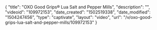 {
    "title": "OXO Good Grips&reg; Lua Salt and Pepper Mills",
    "description": "",
    "videoid": "109972153",
    "date_created": "1502519338",
    "date_modified": "1504247456",
    "type": "captivate",
    "layout": "video",
    "url": "\/v\/oxo-good-grips-lua-salt-and-pepper-mills\/109972153"
}